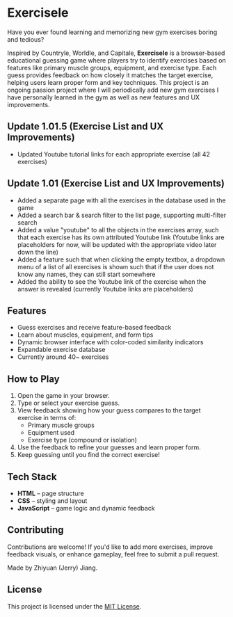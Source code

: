 
# Exercisele

Have you ever found learning and memorizing new gym exercises boring and tedious?

Inspired by Countryle, Worldle, and Capitale, **Exercisele** is a browser-based educational guessing game where players try to identify exercises based on features like primary muscle groups, equipment, and exercise type. Each guess provides feedback on how closely it matches the target exercise, helping users learn proper form and key techniques.
This project is an ongoing passion project where I will periodically add new gym exercises I have personally learned in the gym as well as new features and UX improvements.

## Update 1.01.5 (Exercise List and UX Improvements)
- Updated Youtube tutorial links for each appropriate exercise (all 42 exercises)

## Update 1.01 (Exercise List and UX Improvements)
- Added a separate page with all the exercises in the database used in the game
- Added a search bar & search filter to the list page, supporting multi-filter search
- Added a value "youtube" to all the objects in the exercises array, such that each exercise has its own attributed Youtube link (Youtube links are placeholders for now, will be updated with the appropriate video later down the line)
- Added a feature such that when clicking the empty textbox, a dropdown menu of a list of all exercises is shown such that if the user does not know any names, they can still start somewhere
- Added the ability to see the Youtube link of the exercise when the answer is revealed (currently Youtube links are placeholders)

## Features
- Guess exercises and receive feature-based feedback
- Learn about muscles, equipment, and form tips
- Dynamic browser interface with color-coded similarity indicators
- Expandable exercise database
- Currently around 40~ exercises

## How to Play
1. Open the game in your browser.
2. Type or select your exercise guess.
3. View feedback showing how your guess compares to the target exercise in terms of:
   - Primary muscle groups
   - Equipment used
   - Exercise type (compound or isolation)
4. Use the feedback to refine your guesses and learn proper form.
5. Keep guessing until you find the correct exercise!

## Tech Stack
- **HTML** – page structure
- **CSS** – styling and layout
- **JavaScript** – game logic and dynamic feedback

## Contributing
Contributions are welcome! If you'd like to add more exercises, improve feedback visuals, or enhance gameplay, feel free to submit a pull request.

Made by Zhiyuan (Jerry) Jiang.

## License
This project is licensed under the [MIT License](LICENSE).
